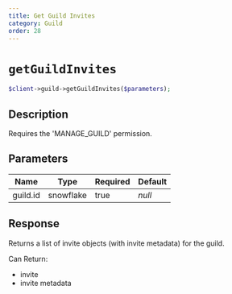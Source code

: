 ```yaml
---
title: Get Guild Invites
category: Guild
order: 28
---
```


# `getGuildInvites`

```php
$client->guild->getGuildInvites($parameters);
```

## Description

Requires the &#039;MANAGE_GUILD&#039; permission.

## Parameters


Name | Type | Required | Default
--- | --- | --- | ---
guild.id | snowflake | true | *null*

## Response

Returns a list of invite objects (with invite metadata) for the guild.

Can Return:

* invite
* invite metadata
